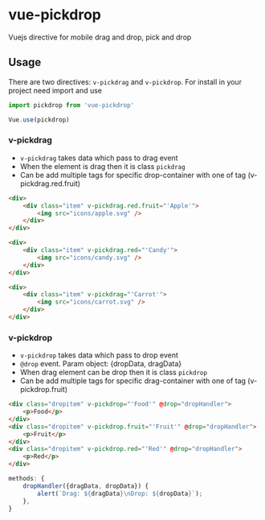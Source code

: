 vue-pickdrop
=======

Vuejs directive for mobile drag and drop, pick and drop

## Usage

There are two directives: `v-pickdrag` and `v-pickdrop`.
For install in your project need import and use

```js
import pickdrop from 'vue-pickdrop'

Vue.use(pickdrop)
```


### v-pickdrag
- `v-pickdrag` takes data which pass to drag event
- When the element is drag then it is class `pickdrag`
- Can be add multiple tags for specific drop-container with one of tag (v-pickdrag.red.fruit)

```html
<div>
    <div class="item" v-pickdrag.red.fruit="'Apple'">
        <img src="icons/apple.svg" />
    </div>
</div>

<div>
    <div class="item" v-pickdrag.red="'Candy'">
        <img src="icons/candy.svg" />
    </div>
</div>

<div>
    <div class="item" v-pickdrag="'Carrot'">
        <img src="icons/carrot.svg" />
    </div>
</div>
```

### v-pickdrop
- `v-pickdrop` takes data which pass to drop event
- `@drop` event. Param object: {dropData, dragData}
- When drag element can be drop then it is class `pickdrop`
- Can be add multiple tags for specific drag-container with one of tag (v-pickdrop.fruit)


```html
<div class="dropitem" v-pickdrop="'Food'" @drop="dropHandler">
    <p>Food</p>
</div>
<div class="dropitem" v-pickdrop.fruit="'Fruit'" @drop="dropHandler">
    <p>Fruit</p>
</div>
<div class="dropitem" v-pickdrop.red="'Red'" @drop="dropHandler">
    <p>Red</p>
</div>
```
```js
methods: {
    dropHandler({dragData, dropData}) {
        alert(`Drag: ${dragData}\nDrop: ${dropData}`);
    },
}
```